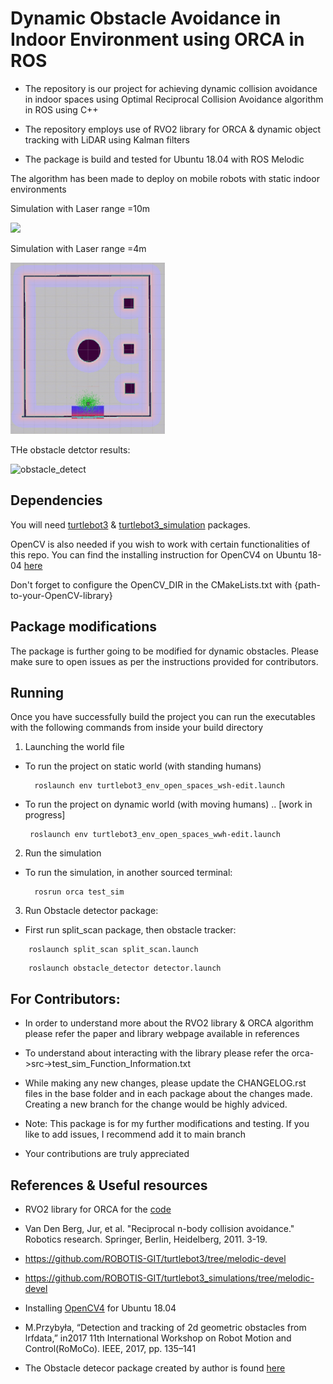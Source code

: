 # Dynamic Obstacle Avoidance in Indoor Environment using ORCA in ROS

* The repository is our project for achieving dynamic collision avoidance in indoor spaces using Optimal Reciprocal Collision Avoidance algorithm in ROS using C++

* The repository employs use of RVO2 library for ORCA & dynamic object tracking with LiDAR using Kalman filters

* The package is build and tested for Ubuntu 18.04 with ROS Melodic

 

The algorithm has been made to deploy on mobile robots with static indoor environments

Simulation with Laser range =10m
<p float="center">
<img src="animations/orca_10m_800th_lobbyDOUBLING_VPref.gif" width="49%"/>
</p>

Simulation with Laser range =4m
<p float="center">
<img src="animations/orca_best1_4m_600thObj_Rviz2.gif" width="49%"/>
</p>

THe obstacle detctor results:

![obstacle_detect](https://user-images.githubusercontent.com/49041896/101849358-89672880-3b25-11eb-8dc6-33262c6d647f.gif)

## Dependencies
You will need [turtlebot3](https://github.com/ROBOTIS-GIT/turtlebot3/tree/melodic-devel) & [turtlebot3_simulation](https://github.com/ROBOTIS-GIT/turtlebot3_simulations/tree/melodic-devel) packages.

OpenCV is also needed if you wish to work with certain functionalities of this repo. You can find the installing instruction for OpenCV4 on Ubuntu 18-04 [here](https://www.learnopencv.com/install-opencv-4-on-ubuntu-18.04/)

Don't forget to configure the OpenCV_DIR in the CMakeLists.txt with {path-to-your-OpenCV-library}

## Package modifications

The package is further going to be modified for dynamic obstacles. Please make sure to open issues as per the instructions provided for contributors.   

## Running
Once you have successfully build the project you can run the executables with the following commands from inside your build directory

1. Launching the world file
 * To run the project on static world (with standing humans)
         
         roslaunch env turtlebot3_env_open_spaces_wsh-edit.launch 
        
 * To run the project on dynamic world (with moving humans)  .. [work in progress]

        roslaunch env turtlebot3_env_open_spaces_wwh-edit.launch

2. Run the simulation

* To run the simulation, in another sourced terminal:

        rosrun orca test_sim
	
3. Run Obstacle detector package:
* First run split_scan package, then obstacle tracker:

```
 	roslaunch split_scan split_scan.launch 
```
```
	roslaunch obstacle_detector detector.launch
```


## For Contributors: 

	
* In order to understand more about the RVO2 library & ORCA algorithm please refer the paper and library webpage available in references

* To understand about interacting with the library please refer the orca->src->test_sim_Function_Information.txt

* While making any new changes, please update the CHANGELOG.rst files in the base folder and in each package about the changes made. Creating a new branch for the change would be highly adviced.


* Note: This package is for my further modifications and testing. If you like to add issues, I recommend add it to main branch 

* Your contributions are truly appreciated


## References & Useful resources

* RVO2 library for ORCA for the [code](http://gamma.cs.unc.edu/RVO2/)

* Van Den Berg, Jur, et al. "Reciprocal n-body collision avoidance." Robotics research. Springer, Berlin, Heidelberg, 2011. 3-19.

* https://github.com/ROBOTIS-GIT/turtlebot3/tree/melodic-devel

* https://github.com/ROBOTIS-GIT/turtlebot3_simulations/tree/melodic-devel

* Installing [OpenCV4](https://www.learnopencv.com/install-opencv-4-on-ubuntu-18-04/) for Ubuntu 18.04

* M.Przybyła, “Detection and tracking of 2d geometric obstacles from lrfdata,” in2017 11th International Workshop on Robot Motion and Control(RoMoCo). IEEE, 2017, pp. 135–141

* The Obstacle detecor package created by author is found [here](https://github.com/tysik/obstacle_detector) 

